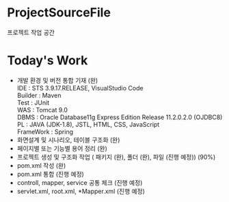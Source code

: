 # ProjectSourceFile
프로젝트 작업 공간

# Today's Work

 - 개발 환경 및 버전 통합 기재 (완)<br>
  IDE : STS 3.9.17.RELEASE, VisualStudio Code<br>
  Builder : Maven<br>
  Test : JUnit<br>
  WAS : Tomcat 9.0<br>
  DBMS : Oracle Database11g Express Edition Release 11.2.0.2.0 (OJDBC8)<br>
  PL : JAVA (JDK-1.8), JSTL, HTML, CSS, JavaScript<br>
  FrameWork : Spring<br>
 - 화면설계 및 시나리오, 테이블 구조화 (완)
 - 페이지별 또는 기능별 용어 정리 (완)
 - 프로젝트 생성 및 구조화 작업 ( 패키지 (완), 폴더 (완), 파일 (진행 예정)) (90%)
 - pom.xml 작성 (완)
 - pom.xml 통합 (진행 예정)
 - controll, mapper, service 공통 체크 (진행 예정)
 - servlet.xml, root.xml, *Mapper.xml (진행 예정)
